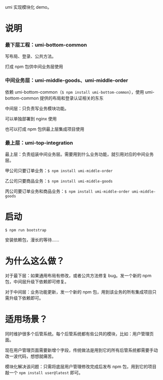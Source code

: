 umi 实现模块化 demo。

# 说明

### 最下层工程：umi-bottom-common

写布局、登录、公共方法。

打成 npm 包供中间业务层使用

### 中间业务层：umi-middle-goods、umi-middle-order

依赖 umi-bottom-common（`$ npm install umi-bottom-common`），使用 umi-bottom-common 提供的布局和登录认证相关的东东

中间层：只负责写业务模块功能。

可以单独部署到 nginx 使用

也可以打成 npm 包供最上层集成项目使用

### 最上层：umi-top-integration

最上层：负责组装中间业务层。需要用到什么业务功能，就引用对应的中间业务层。

甲公司只要订单业务：`$ npm install umi-middle-order`

乙公司只要商品业务：`$ npm install umi-middle-goods`

丙公司要订单业务和商品业务：`$ npm install umi-middle-order umi-middle-goods`

# 启动

```
$ npm run bootstrap
```

安装依赖包，漫长的等待......

# 为什么这么做？

对于最下层：如果通用布局有修改，或者公共方法修复 bug。发一个新的 npm 包，中间层升级下依赖即可修复。

对于中间层：业务功能更新，发一个新的 npm 包，用到该业务的所有集成项目只需升级下依赖即可。

# 适用场景？

同时维护很多个后管系统。每个后管系统都有些公共的模块，比如：用户管理页面。

现在用户管理页面需要新增个字段，传统做法是用到它的所有后管系统都需要手动改一波代码，想想就痛苦。

模块化解决该问题：只需将底层用户管理修改完成后发布 npm 包，用到它的项目敲一个 `npm install user@latest` 即可。


